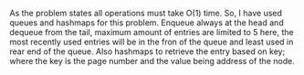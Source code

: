 As the problem states all operations must take O(1) time. So, I have used queues and hashmaps for this problem. Enqueue always at the head and dequeue from the tail, maximum amount of entries are limited to 5 here, the most recently used entries will be in the fron of the queue and least used in rear end of the queue. Also hashmaps to retrieve the entry based on key; where the key is the page number and the value being address of the node.

